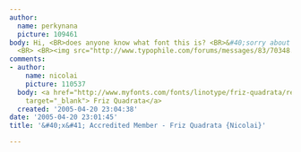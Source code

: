 ```yaml
---
author:
  name: perkynana
  picture: 109461
body: Hi, <BR>does anyone know what font this is? <BR>&#40;sorry about the image quality&#41;
  <BR> <BR><img src="http://www.typophile.com/forums/messages/83/70348.jpg" alt="">
comments:
- author:
    name: nicolai
    picture: 110537
  body: <a href="http://www.myfonts.com/fonts/linotype/friz-quadrata/regular/testdrive.html?s=Accredited+Member&amp;p=48"
    target="_blank"> Friz Quadrata</a>
  created: '2005-04-20 23:04:38'
date: '2005-04-20 23:01:45'
title: '&#40;x&#41; Accredited Member - Friz Quadrata {Nicolai}'

---
```

